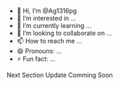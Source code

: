 - 👋 Hi, I’m @Ag1316pg
- 👀 I’m interested in ...
- 🌱 I’m currently learning ...
- 💞️ I’m looking to collaborate on ...
- 📫 How to reach me ...
- 😄 Pronouns: ...
- ⚡ Fun fact: ...

<!---
Ag1316pg/Ag1316pg is a ✨ special ✨ repository because its `README.md` (this file) appears on your GitHub profile.
You can click the Preview link to take a look at your changes.
--->
Next Section Update Comming Soon
